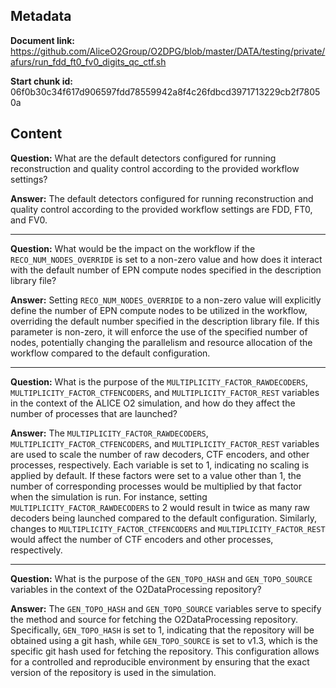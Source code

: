 ## Metadata

**Document link:** https://github.com/AliceO2Group/O2DPG/blob/master/DATA/testing/private/afurs/run_fdd_ft0_fv0_digits_qc_ctf.sh

**Start chunk id:** 06f0b30c34f617d906597fdd78559942a8f4c26fdbcd3971713229cb2f78050a

## Content

**Question:** What are the default detectors configured for running reconstruction and quality control according to the provided workflow settings?

**Answer:** The default detectors configured for running reconstruction and quality control according to the provided workflow settings are FDD, FT0, and FV0.

---

**Question:** What would be the impact on the workflow if the `RECO_NUM_NODES_OVERRIDE` is set to a non-zero value and how does it interact with the default number of EPN compute nodes specified in the description library file?

**Answer:** Setting `RECO_NUM_NODES_OVERRIDE` to a non-zero value will explicitly define the number of EPN compute nodes to be utilized in the workflow, overriding the default number specified in the description library file. If this parameter is non-zero, it will enforce the use of the specified number of nodes, potentially changing the parallelism and resource allocation of the workflow compared to the default configuration.

---

**Question:** What is the purpose of the `MULTIPLICITY_FACTOR_RAWDECODERS`, `MULTIPLICITY_FACTOR_CTFENCODERS`, and `MULTIPLICITY_FACTOR_REST` variables in the context of the ALICE O2 simulation, and how do they affect the number of processes that are launched?

**Answer:** The `MULTIPLICITY_FACTOR_RAWDECODERS`, `MULTIPLICITY_FACTOR_CTFENCODERS`, and `MULTIPLICITY_FACTOR_REST` variables are used to scale the number of raw decoders, CTF encoders, and other processes, respectively. Each variable is set to 1, indicating no scaling is applied by default. If these factors were set to a value other than 1, the number of corresponding processes would be multiplied by that factor when the simulation is run. For instance, setting `MULTIPLICITY_FACTOR_RAWDECODERS` to 2 would result in twice as many raw decoders being launched compared to the default configuration. Similarly, changes to `MULTIPLICITY_FACTOR_CTFENCODERS` and `MULTIPLICITY_FACTOR_REST` would affect the number of CTF encoders and other processes, respectively.

---

**Question:** What is the purpose of the `GEN_TOPO_HASH` and `GEN_TOPO_SOURCE` variables in the context of the O2DataProcessing repository?

**Answer:** The `GEN_TOPO_HASH` and `GEN_TOPO_SOURCE` variables serve to specify the method and source for fetching the O2DataProcessing repository. Specifically, `GEN_TOPO_HASH` is set to 1, indicating that the repository will be obtained using a git hash, while `GEN_TOPO_SOURCE` is set to v1.3, which is the specific git hash used for fetching the repository. This configuration allows for a controlled and reproducible environment by ensuring that the exact version of the repository is used in the simulation.